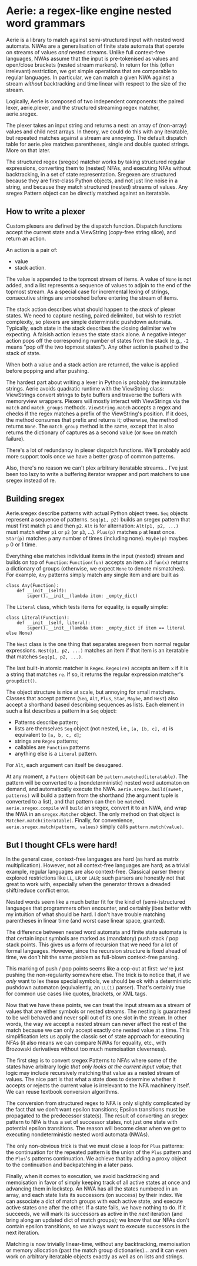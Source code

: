 Aerie: a regex-like engine nested word grammars
===============================================

Aerie is a library to match against semi-structured input with nested
word automata.  NWAs are a generalisation of finite state automata
that operate on streams of values *and* nested streams.  Unlike full
context-free languages, NWAs assume that the input is pre-tokenised as
values and open/close brackets (nested stream markers).  In return for
this (often irrelevant) restriction, we get simple operations that are
comparable to regular languages.  In particular, we can match a given
NWA against a stream *without* backtracking and time linear with
respect to the size of the stream.

Logically, Aerie is composed of two independent components: the paired
lexer, aerie.plexer, and the structured streaming regex matcher,
aerie.sregex.

The plexer takes an input string and returns a nest: an array of
(non-array) values and child nest arrays.  In theory, we could do this
with any iteratable, but repeated matches against a stream are
annoying.  The default dispatch table for aerie.plex matches
parentheses, single and double quoted strings.  More on that later.

The structured regex (sregex) matcher works by taking structured
regular expressions, converting them to (nested) NFAs, and executing
NFAs without backtracking, in a set of state representation.  Sregexen
are structured because they are first-class Python objects, and not
just line noise in a string, and because they match structured
(nested) streams of values.  Any sregex Pattern object can be directly
matched against an iteratable.

How to write a plexer
---------------------

Custom plexers are defined by the dispatch function.  Dispatch
functions accept the current state and a ViewString (copy-free string
slice), and return an action.

An action is a pair of:
- value
- stack action.

The value is appended to the topmost stream of items.  A value of
`None` is not added, and a list represents a sequence of values to
adjoin to the end of the topmost stream.  As a special case for
incremental lexing of strings, consecutive strings are smooshed before
entering the stream of items.

The stack action describes what should happen to the *stack* of plexer
states.  We need to capture nesting, paired delimited, but wish to
restrict complexity, so plexers are simple deterministic pushdown
automata.  Typically, each state in the stack describes the closing
delimiter we're expecting.  A falsish action leaves the state stack
alone.  A negative integer action pops off the corresponding number of
states from the stack (e.g., `-2` means "pop off the two topmost
states").  Any other action is pushed to the stack of state.

When both a value and a stack action are returned, the value is
applied before popping and after pushing.

The hardest part about writing a lexer in Python is probably the
immutable strings.  Aerie avoids quadratic runtime with the ViewString
class: ViewStrings convert strings to byte buffers and traverse the
buffers with memoryview wrappers.  Plexers will mostly interact with
ViewStrings via the `match` and `match_groups` methods.
`ViewString.match` accepts a regex and checks if the regex matches a
prefix of the ViewString's position.  If it does, the method consumes
that prefix and returns it; otherwise, the method returns `None`.  The
`match_group` method is the same, except that is also returns the
dictionary of captures as a second value (or `None` on match failure).

There's a lot of redundancy in plexer dispatch functions.  We'll
probably add more support tools once we have a better grasp of common
patterns.

Also, there's no reason we can't plex arbitrary iteratable
streams...  I've just been too lazy to write a buffering iterator
wrapper and port matchers to use sregex instead of re.

Building sregex
---------------

Aerie.sregex describe patterns with actual Python object trees.  `Seq`
objects represent a sequence of patterns.  `Seq(p1, p2)` builds an
sregex pattern that must first match `p1` and then `p2`.  `Alt` is for
alternation: `Alt(p1, p2, ...)` must match either `p1` or `p2` (or
`p3`, ...).  `Plus(p)` matches `p` at least once.  `Star(p)` matches
`p` any number of times (including none).  `Maybe(p)` maybes `p` 0 or
1 time.

Everything else matches individual items in the input (nested) stream
and builds on top of `Function`: `Function(fun)` accepts an item `x`
if `fun(x)` returns a dictionary of groups (otherwise, we expect
`None` to denote mismatches).  For example, `Any` patterns simply
match any single item and are built as

    class Any(Function):
        def __init__(self):
            super().__init__(lambda item: _empty_dict)

The `Literal` class, which tests items for equality, is equally
simple:

    class Literal(Function):
        def __init__(self, literal):
            super().__init__(lambda item: _empty_dict if item == literal else None)

The `Nest` class is the one thing that separates sregexen from normal
regular expressions.  `Nest(p1, p2, ...)` matches an item if that item
is an iteratable that matches `Seq(p1, p2, ...)`.

The last built-in atomic matcher is `Regex`.  `Regex(re)` accepts an
item `x` if it is a string that matches `re`.  If so, it returns the
regular expression matcher's `groupdict()`.

The object structure is nice at scale, but annoying for small
matchers.  Classes that accept patterns (`Seq`, `Alt`, `Plus`, `Star`,
`Maybe`, and `Nest`) also accept a shorthand based describing
sequences as lists.  Each element in such a list describes a pattern
in a `Seq` object:
- Patterns describe pattern;
- lists are themselves `Seq` object (not nested, i.e., `[a, [b, c],
d]` is equivalent to `[a, b, c, d]`;
- strings are `Regex` patterns;
- callables are `Function` patterns
- anything else is a `Literal` pattern.

For `Alt`, each argument can itself be desugared.

At any moment, a `Pattern` object can be
`pattern.matched(iteratable)`.  The pattern will be converted to a
(nondeterministic) nested word automaton on demand, and automatically
execute the NWA.  `aerie.sregex.build(sweet, patterns)` will build a
pattern from the shorthand (the argument tuple is converted to a
list), and that pattern can then be `match`ed.  `aerie.sregex.compile`
will `build` an sregex, convert it to an NWA, and wrap the NWA in an
`sregex.Matcher` object.  The only method on that object is
`Matcher.match(iteratable)`.  Finally, for convenience,
`aerie.sregex.match(pattern, values)` simply calls
`pattern.match(value)`.

But I thought CFLs were hard!
-----------------------------

In the general case, context-free languages are hard (as hard as
matrix multiplication).  However, not all context-free languages are
hard; as a trivial example, regular languages are also context-free.
Classical parser theory explored restrictions like `LL`, `LR` or
`LALR`; such parsers are honestly not that great to work with,
especially when the generator throws a dreaded shift/reduce conflict
error.

Nested words seem like a much better fit for the kind of
(semi-)structured languages that programmers often encounter, and
certainly jibes better with my intuition of what should be hard.  I
don't have trouble matching parentheses in linear time (and worst case
linear space, granted).

The difference between nested word automata and finite state automata
is that certain input symbols are marked as (mandatory) push stack
/ pop stack points.  This gives us a form of recursion that we need
for a lot of formal languages.  However, since the recursion structure
is fixed ahead of time, we don't hit the same problem as full-blown
context-free parsing.

This marking of push / pop points seems like a cop-out at first: we're
just pushing the non-regularity somewhere else.  The trick is to
notice that, if we *only* want to lex these special symbols, we should
be ok with a deterministic pushdown automaton (equivalently, an
`LL(1)` parser).  That's certainly true for common use cases like
quotes, brackets, or XML tags.

Now that we have these points, we can treat the input stream as a
stream of values that are either symbols or nested streams.  The
nesting is guaranteed to be well behaved and never spill out of its
one slot in the stream.  In other words, the way we accept a nested
stream can never affect the rest of the match because we can only
accept exactly one nested value at a time.  This simplification lets
us apply the classic set of state approach for executing NFAs (it also
means we can compare NWAs for equality, etc., with Brozowski
derivatives without too much memoisation cleverness).

The first step is to convert sregex Patterns to NFAs where some of the
states have arbitrary logic *that only looks at the current input
value*; that logic may include recursively matching that value as a
nested stream of values.  The nice part is that what a state does to
determine whether it accepts or rejects the current value is
irrelevant to the NFA machinery itself.  We can reuse textbook
conversion algorithms.

The conversion from structured regex to NFA is only slightly
complicated by the fact that we don't want epsilon transitions;
Epsilon transitions must be propagated to the predecessor state(s).
The result of converting an sregex pattern to NFA is thus a set of
successor states, not just one state with potential epsilon
transitions.  The reason will become clear when we get to executing
nondeterministic nested word automata (NWAs).

The only non-obvious trick is that we must close a loop for `Plus`
patterns: the continuation for the repeated pattern is the union of
the `Plus` pattern and the `Plus`'s patterns continuation.  We achieve
that by adding a proxy object to the continuation and backpatching in
a later pass.

Finally, when it comes to execution, we avoid backtracking and
memoisation in favor of simply keeping track of all active states at
once and advancing them in lockstep.  An NWA has all the states
numbered in an array, and each state lists its successors (on success)
by their index.  We can associate a dict of match groups with each
active state, and execute active states one after the other.  If a
state fails, we have nothing to do.  If it succeeds, we will mark its
successors as active in the *next* iteration (and bring along an
updated dict of match groups); we know that our NFAs don't contain
epsilon transitions, so we always want to execute successors in the
next iteration.

Matching is now trivially linear-time, without any backtracking,
memoisation or memory allocation (past the match group
dictionaries)...  and it can even work on arbitrary iteratable
objects exactly as well as on lists and strings.
